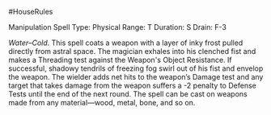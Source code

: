 #HouseRules 

Manipulation Spell
Type:  Physical
Range: T
Duration: S
Drain: F-3

*Water–Cold*. This spell coats a weapon with a layer of inky frost pulled directly from astral space. The magician exhales into his clenched fist and makes a Threading test against the Weapon's Object Resistance. If successful, shadowy tendrils of freezing fog swirl out of his fist and envelop the weapon. The wielder adds net hits to the weapon’s Damage test and any target that takes damage from the weapon suffers a -2 penalty to Defense Tests until the end of the next round. The spell can be cast on weapons made from any material—wood, metal, bone, and so on.